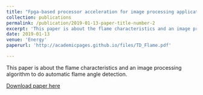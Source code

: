 ```yaml
---
title: "Fpga-based processor acceleration for image processing applications"
collection: publications
permalink: /publication/2019-01-13-paper-title-number-2
excerpt: 'This paper is about the flame characteristics and an image processing algorithm to do automatic flame angle detection'
date: 2019-01-13
venue: 'Energy'
paperurl: 'http://academicpages.github.io/files/TD_Flame.pdf'

---
```

This paper is about the flame characteristics and an image processing algorithm to do automatic flame angle detection.

[Download paper here](http://academicpages.github.io/files/TD_Flame.pfd)